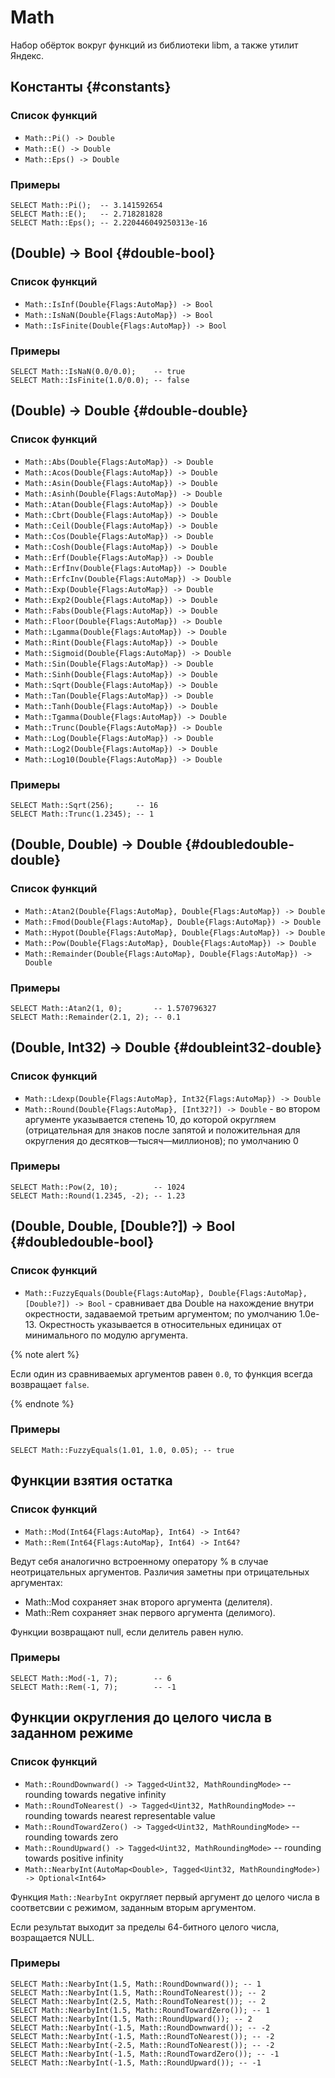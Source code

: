 # Math

Набор обёрток вокруг функций из библиотеки libm, а также утилит Яндекс.

## Константы {#constants}

### Список функций

* `Math::Pi() -> Double`
* `Math::E() -> Double`
* `Math::Eps() -> Double`

### Примеры

```yql
SELECT Math::Pi();  -- 3.141592654
SELECT Math::E();   -- 2.718281828
SELECT Math::Eps(); -- 2.220446049250313e-16
```

## (Double) -> Bool {#double-bool}

### Список функций

* `Math::IsInf(Double{Flags:AutoMap}) -> Bool`
* `Math::IsNaN(Double{Flags:AutoMap}) -> Bool`
* `Math::IsFinite(Double{Flags:AutoMap}) -> Bool`

### Примеры

```yql
SELECT Math::IsNaN(0.0/0.0);    -- true
SELECT Math::IsFinite(1.0/0.0); -- false
```

## (Double) -> Double {#double-double}

### Список функций

* `Math::Abs(Double{Flags:AutoMap}) -> Double`
* `Math::Acos(Double{Flags:AutoMap}) -> Double`
* `Math::Asin(Double{Flags:AutoMap}) -> Double`
* `Math::Asinh(Double{Flags:AutoMap}) -> Double`
* `Math::Atan(Double{Flags:AutoMap}) -> Double`
* `Math::Cbrt(Double{Flags:AutoMap}) -> Double`
* `Math::Ceil(Double{Flags:AutoMap}) -> Double`
* `Math::Cos(Double{Flags:AutoMap}) -> Double`
* `Math::Cosh(Double{Flags:AutoMap}) -> Double`
* `Math::Erf(Double{Flags:AutoMap}) -> Double`
* `Math::ErfInv(Double{Flags:AutoMap}) -> Double`
* `Math::ErfcInv(Double{Flags:AutoMap}) -> Double`
* `Math::Exp(Double{Flags:AutoMap}) -> Double`
* `Math::Exp2(Double{Flags:AutoMap}) -> Double`
* `Math::Fabs(Double{Flags:AutoMap}) -> Double`
* `Math::Floor(Double{Flags:AutoMap}) -> Double`
* `Math::Lgamma(Double{Flags:AutoMap}) -> Double`
* `Math::Rint(Double{Flags:AutoMap}) -> Double`
* `Math::Sigmoid(Double{Flags:AutoMap}) -> Double`
* `Math::Sin(Double{Flags:AutoMap}) -> Double`
* `Math::Sinh(Double{Flags:AutoMap}) -> Double`
* `Math::Sqrt(Double{Flags:AutoMap}) -> Double`
* `Math::Tan(Double{Flags:AutoMap}) -> Double`
* `Math::Tanh(Double{Flags:AutoMap}) -> Double`
* `Math::Tgamma(Double{Flags:AutoMap}) -> Double`
* `Math::Trunc(Double{Flags:AutoMap}) -> Double`
* `Math::Log(Double{Flags:AutoMap}) -> Double`
* `Math::Log2(Double{Flags:AutoMap}) -> Double`
* `Math::Log10(Double{Flags:AutoMap}) -> Double`

### Примеры

```yql
SELECT Math::Sqrt(256);     -- 16
SELECT Math::Trunc(1.2345); -- 1
```

## (Double, Double) -> Double {#doubledouble-double}

### Список функций

* `Math::Atan2(Double{Flags:AutoMap}, Double{Flags:AutoMap}) -> Double`
* `Math::Fmod(Double{Flags:AutoMap}, Double{Flags:AutoMap}) -> Double`
* `Math::Hypot(Double{Flags:AutoMap}, Double{Flags:AutoMap}) -> Double`
* `Math::Pow(Double{Flags:AutoMap}, Double{Flags:AutoMap}) -> Double`
* `Math::Remainder(Double{Flags:AutoMap}, Double{Flags:AutoMap}) -> Double`

### Примеры

```yql
SELECT Math::Atan2(1, 0);       -- 1.570796327
SELECT Math::Remainder(2.1, 2); -- 0.1
```

## (Double, Int32) -> Double {#doubleint32-double}

### Список функций

* `Math::Ldexp(Double{Flags:AutoMap}, Int32{Flags:AutoMap}) -> Double`
* `Math::Round(Double{Flags:AutoMap}, [Int32?]) -> Double` - во втором аргументе указывается степень 10, до которой округляем (отрицательная для знаков после запятой и положительная для округления до десятков—тысяч—миллионов); по умолчанию 0

### Примеры

```yql
SELECT Math::Pow(2, 10);        -- 1024
SELECT Math::Round(1.2345, -2); -- 1.23
```

## (Double, Double, \[Double?\]) -> Bool {#doubledouble-bool}

### Список функций

* `Math::FuzzyEquals(Double{Flags:AutoMap}, Double{Flags:AutoMap}, [Double?]) -> Bool` - сравнивает два Double на нахождение внутри окрестности, задаваемой третьим аргументом; по умолчанию 1.0e-13. Окрестность указывается в относительных единицах от минимального по модулю аргумента.

{% note alert %}

Если один из сравниваемых аргументов равен `0.0`, то функция всегда возвращает `false`.

{% endnote %}

### Примеры

```yql
SELECT Math::FuzzyEquals(1.01, 1.0, 0.05); -- true
```

## Функции взятия остатка

### Список функций

* `Math::Mod(Int64{Flags:AutoMap}, Int64) -> Int64?`
* `Math::Rem(Int64{Flags:AutoMap}, Int64) -> Int64?`

Ведут себя аналогично встроенному оператору % в случае неотрицательных аргументов. Различия заметны при отрицательных аргументах:

* Math::Mod сохраняет знак второго аргумента (делителя).
* Math::Rem сохраняет знак первого аргумента (делимого).

Функции возвращают null, если делитель равен нулю.

### Примеры

```yql
SELECT Math::Mod(-1, 7);        -- 6
SELECT Math::Rem(-1, 7);        -- -1
```

## Функции округления до целого числа в заданном режиме

### Список функций

* `Math::RoundDownward() -> Tagged<Uint32, MathRoundingMode>` -- rounding towards negative infinity
* `Math::RoundToNearest() -> Tagged<Uint32, MathRoundingMode>` -- rounding towards nearest representable value
* `Math::RoundTowardZero() -> Tagged<Uint32, MathRoundingMode>` -- rounding towards zero
* `Math::RoundUpward() -> Tagged<Uint32, MathRoundingMode>` -- rounding towards positive infinity
* `Math::NearbyInt(AutoMap<Double>, Tagged<Uint32, MathRoundingMode>) -> Optional<Int64>`

Функция `Math::NearbyInt` округляет первый аргумент до целого числа в соответсвии с режимом, заданным вторым аргументом.

Если результат выходит за пределы 64-битного целого числа, возращается NULL.

### Примеры

```yql
SELECT Math::NearbyInt(1.5, Math::RoundDownward()); -- 1
SELECT Math::NearbyInt(1.5, Math::RoundToNearest()); -- 2
SELECT Math::NearbyInt(2.5, Math::RoundToNearest()); -- 2
SELECT Math::NearbyInt(1.5, Math::RoundTowardZero()); -- 1
SELECT Math::NearbyInt(1.5, Math::RoundUpward()); -- 2
SELECT Math::NearbyInt(-1.5, Math::RoundDownward()); -- -2
SELECT Math::NearbyInt(-1.5, Math::RoundToNearest()); -- -2
SELECT Math::NearbyInt(-2.5, Math::RoundToNearest()); -- -2
SELECT Math::NearbyInt(-1.5, Math::RoundTowardZero()); -- -1
SELECT Math::NearbyInt(-1.5, Math::RoundUpward()); -- -1
```
